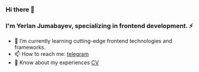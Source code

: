 ### Hi there 👋
### I'm Yerlan Jumabayev, specializing in frontend development. ⚡
- 🔭 I’m currently learning cutting-edge frontend technologies and frameworks.
- 📫 How to reach me: [telegram](t.me/ed_way)
- 📄 Know about my experiences [CV](https://github.com/thevarp19/resume/blob/main/Yerlan_Jumabayev_CV.pdf)
<!--
**thevarp19/thevarp19** is a ✨ _special_ ✨ repository because its `README.md` (this file) appears on your GitHub profile.

Here are some ideas to get you started:

- 🔭 I’m currently working on ...
- 🌱 I’m currently learning ...
- 👯 I’m looking to collaborate on ...
- 🤔 I’m looking for help with ...
- 💬 Ask me about ...
- 📫 How to reach me: ...
- 😄 Pronouns: ...
- ⚡ Fun fact: ...
-->
